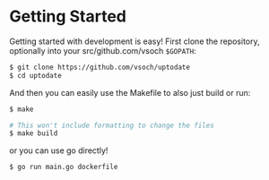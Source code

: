 # Getting Started

Getting started with development is easy! First clone the repository, optionally into 
your src/github.com/vsoch `$GOPATH`:

```bash
$ git clone https://github.com/vsoch/uptodate
$ cd uptodate
```

And then you can easily use the Makefile to also just build or run:

```bash
$ make

# This won't include formatting to change the files
$ make build
```

or you can use go directly!

```bash
$ go run main.go dockerfile 
```
